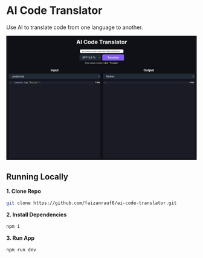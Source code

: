 # AI Code Translator

Use AI to translate code from one language to another.

![AI Code Translator](./public/screenshot.png)

## Running Locally

**1. Clone Repo**

```bash
git clone https://github.com/faizanrauf6/ai-code-translator.git
```

**2. Install Dependencies**

```bash
npm i
```

**3. Run App**

```bash
npm run dev
```